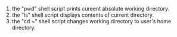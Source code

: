 1. the "pwd" shell script prints cureent absolute working directory.
2. the "ls" shell script displays contents of current directory.
3. the "cd ~" shell script changes working directory to user's home directory.

